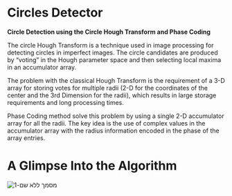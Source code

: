 # Circles Detector
**Circle Detection using the Circle Hough Transform and Phase Coding**

The circle Hough Transform is a technique used in image processing for detecting circles in imperfect images. The circle candidates are produced by “voting” in the Hough parameter space and then selecting local maxima in an accumulator array.

The problem with the classical Hough Transform is the requirement of a 3-D array for storing votes for multiple radii (2-D for the coordinates of the center and the 3rd Dimension for the radii), which results in large storage requirements and long processing times. 

Phase Coding method solve this problem by using a single 2-D accumulator array for all the radii. The key idea is the use of complex values in the accumulator array with the radius information encoded in the phase of the array entries.


# A Glimpse Into the Algorithm
![מסמך ללא שם-1](https://user-images.githubusercontent.com/82455000/120086676-a26e9080-c0e9-11eb-952b-878eab33c9fc.png)
